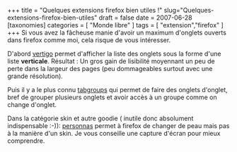 +++
title = "Quelques extensions firefox bien utiles !"
slug="Quelques-extensions-firefox-bien-utiles"
draft = false
date = 2007-06-28
[taxonomies]
categories = [ "Monde libre" ]
tags = [ "extension","firefox" ]
+++
Si vous avez la fâcheuse manie d'avoir un maximum d'onglets ouverts dans firefox comme moi, cela risque de vous intéresser.

D'abord [vertigo](https://addons.mozilla.org/fr/firefox/addon/1343) permet d'afficher la liste des onglets sous la forme d'une liste __verticale__. Résultat : Un gros gain de lisibilité moyennant un peu de perte dans la largeur des pages (peu dommageables surtout avec une grande résolution).

Puis il y a le plus connu [tabgroups](http://paranoid-androids.com/tabgroups/) qui permet de faire des onglets d'onglet, bref de grouper plusieurs onglets et avoir accès à un groupe comme on change d'onglet.

Dans la catégorie skin et autre goodie ( inutile donc absolument indispensable :-)):
[personnas](http://www.puffinlabs.com/personas/) permet à firefox de changer de peau mais pas à la manière d'un skin. Je vous conseille une capture d'écran pour mieux comprendre.